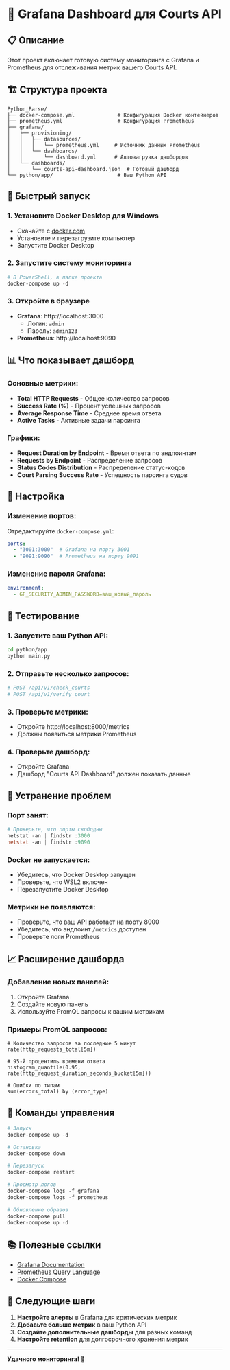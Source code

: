 # 🚀 Grafana Dashboard для Courts API

## 📋 Описание

Этот проект включает готовую систему мониторинга с Grafana и Prometheus для отслеживания метрик вашего Courts API.

## 🏗️ Структура проекта

```
Python_Parse/
├── docker-compose.yml              # Конфигурация Docker контейнеров
├── prometheus.yml                  # Конфигурация Prometheus
├── grafana/
│   ├── provisioning/
│   │   ├── datasources/
│   │   │   └── prometheus.yml     # Источник данных Prometheus
│   │   └── dashboards/
│   │       └── dashboard.yml      # Автозагрузка дашбордов
│   └── dashboards/
│       └── courts-api-dashboard.json  # Готовый дашборд
└── python/app/                     # Ваш Python API
```

## 🚀 Быстрый запуск

### 1. **Установите Docker Desktop для Windows**
- Скачайте с [docker.com](https://www.docker.com/products/docker-desktop/)
- Установите и перезагрузите компьютер
- Запустите Docker Desktop

### 2. **Запустите систему мониторинга**
```powershell
# В PowerShell, в папке проекта
docker-compose up -d
```

### 3. **Откройте в браузере**
- **Grafana**: http://localhost:3000
  - Логин: `admin`
  - Пароль: `admin123`
- **Prometheus**: http://localhost:9090

## 📊 Что показывает дашборд

### Основные метрики:
- **Total HTTP Requests** - Общее количество запросов
- **Success Rate (%)** - Процент успешных запросов
- **Average Response Time** - Среднее время ответа
- **Active Tasks** - Активные задачи парсинга

### Графики:
- **Request Duration by Endpoint** - Время ответа по эндпоинтам
- **Requests by Endpoint** - Распределение запросов
- **Status Codes Distribution** - Распределение статус-кодов
- **Court Parsing Success Rate** - Успешность парсинга судов

## 🔧 Настройка

### Изменение портов:
Отредактируйте `docker-compose.yml`:
```yaml
ports:
  - "3001:3000"  # Grafana на порту 3001
  - "9091:9090"  # Prometheus на порту 9091
```

### Изменение пароля Grafana:
```yaml
environment:
  - GF_SECURITY_ADMIN_PASSWORD=ваш_новый_пароль
```

## 🧪 Тестирование

### 1. **Запустите ваш Python API:**
```bash
cd python/app
python main.py
```

### 2. **Отправьте несколько запросов:**
```bash
# POST /api/v1/check_courts
# POST /api/v1/verify_court
```

### 3. **Проверьте метрики:**
- Откройте http://localhost:8000/metrics
- Должны появиться метрики Prometheus

### 4. **Проверьте дашборд:**
- Откройте Grafana
- Дашборд "Courts API Dashboard" должен показать данные

## 🐛 Устранение проблем

### Порт занят:
```powershell
# Проверьте, что порты свободны
netstat -an | findstr :3000
netstat -an | findstr :9090
```

### Docker не запускается:
- Убедитесь, что Docker Desktop запущен
- Проверьте, что WSL2 включен
- Перезапустите Docker Desktop

### Метрики не появляются:
- Проверьте, что ваш API работает на порту 8000
- Убедитесь, что эндпоинт `/metrics` доступен
- Проверьте логи Prometheus

## 📈 Расширение дашборда

### Добавление новых панелей:
1. Откройте Grafana
2. Создайте новую панель
3. Используйте PromQL запросы к вашим метрикам

### Примеры PromQL запросов:
```promql
# Количество запросов за последние 5 минут
rate(http_requests_total[5m])

# 95-й процентиль времени ответа
histogram_quantile(0.95, rate(http_request_duration_seconds_bucket[5m]))

# Ошибки по типам
sum(errors_total) by (error_type)
```

## 🚀 Команды управления

```powershell
# Запуск
docker-compose up -d

# Остановка
docker-compose down

# Перезапуск
docker-compose restart

# Просмотр логов
docker-compose logs -f grafana
docker-compose logs -f prometheus

# Обновление образов
docker-compose pull
docker-compose up -d
```

## 📚 Полезные ссылки

- [Grafana Documentation](https://grafana.com/docs/)
- [Prometheus Query Language](https://prometheus.io/docs/prometheus/latest/querying/)
- [Docker Compose](https://docs.docker.com/compose/)

## 🎯 Следующие шаги

1. **Настройте алерты** в Grafana для критических метрик
2. **Добавьте больше метрик** в ваш Python API
3. **Создайте дополнительные дашборды** для разных команд
4. **Настройте retention** для долгосрочного хранения метрик

---

**Удачного мониторинга! 🚀**

